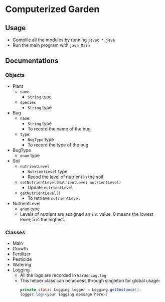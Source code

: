 # Computerized Garden

## Usage
- Complile all the modules by running `javac *.java`
- Run the main program with `java Main`

## Documentations
### Objects
- Plant
  - `name`:
    - `String` type
  - `species`
    - `String` type
- Bug
  - `name`:
    - `String` type
    - To record the name of the bug
  - `type`: 
    - `BugType` type
    - To record the type of the bug
- BugType
  - `enum` type
- Soil
  - `nutrientLevel`
    - `NutrientLevel` type
    - Recod the level of nutrient in the soil
  - `setNutrientLevel(NutrientLevel nutrientLevel)`
    - Update `nutrientLevel`
  - `getNutrientLevel()`
    - To retrieve `nutrientLevel`
- NutrientLevel
  - `enum` type
  - Levels of nutrient are assigned an `int` value. 0 means the lowest level; 5 is the highest.
  

### Classes
- Main
- Growth
- Fertilizer 
- Pesticide
- Watering
- Logging
  - All the logs are recorded in `GardenLog.log`
  - This helper class can be access through singleton for global usage: </br>
    ```java
    private static Logging logger = Logging.getInstance();
    logger.log(<your logging message here>)
    ```
